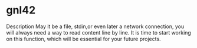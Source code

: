 # gnl42
Description
May it be a file, stdin,or even later a network connection,
you will always need a way to read content line by line. 
It is time to start working on this function,
which will be essential for your future projects.

